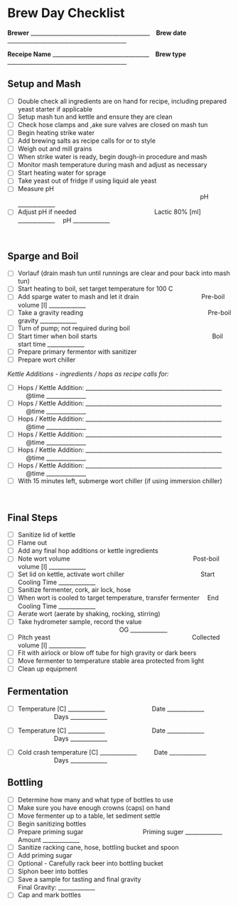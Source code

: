 # Brew Day Checklist

**Brewer** __________________________________________&emsp;**Brew date** __________________________________________

**Receipe Name** __________________________________&emsp;**Brew type** __________________________________________

## Setup and Mash

- [ ] Double check all ingredients are on hand for recipe, including prepared yeast starter if applicable
- [ ] Setup mash tun and kettle and ensure they are clean
- [ ] Check hose clamps and ,ake sure valves are closed on mash tun  
- [ ] Begin heating strike water
- [ ] Add brewing salts as recipe calls for or to style
- [ ] Weigh out and mill grains
- [ ] When strike water is ready, begin dough-in procedure and mash
- [ ] Monitor mash temperature during mash and adjust as necessary
- [ ] Start heating water for sprage
- [ ] Take yeast out of fridge if using liquid ale yeast
- [ ] Measure pH &emsp;&emsp;&emsp;&emsp;&emsp;&emsp;&emsp;&emsp;&emsp;&emsp;&emsp;&emsp;&emsp;&emsp;&emsp;&emsp;&emsp;&emsp;&emsp;&emsp;&emsp;&emsp;&emsp;&emsp;&emsp;&emsp;&emsp;&emsp;&emsp; pH _____________
- [ ] Adjust pH if needed &emsp;&emsp;&emsp;&emsp;&emsp;&emsp;&emsp;&emsp;&emsp;&emsp;&emsp;&emsp; Lactic 80% [ml] _____________ &emsp;pH _____________

<br/>

## Sparge and Boil

- [ ] Vorlauf (drain mash tun until runnings are clear and pour back into mash tun)
- [ ] Start heating to boil, set target temperature for 100 C
- [ ] Add sparge water to mash and let it drain &emsp;&emsp;&emsp;&emsp;&emsp;&emsp;&emsp;&emsp;&emsp;&ensp;  Pre-boil volume [l] _____________
- [ ] Take a gravity reading &emsp;&emsp;&emsp;&emsp;&emsp;&emsp;&emsp;&emsp;&emsp;&emsp;&emsp;&emsp;&emsp;&emsp;&emsp;&emsp;&emsp;&emsp;&emsp;&ensp; Pre-boil gravity _____________
- [ ] Turn of pump; not required during boil
- [ ] Start timer when boil starts &emsp; &emsp; &emsp; &emsp; &emsp; &emsp; &emsp; &emsp; &emsp; &emsp; &emsp; &emsp; &emsp; &emsp;&nbsp; Boil start time _____________
- [ ] Prepare primary fermentor with sanitizer
- [ ] Prepare wort chiller

*Kettle Additions - ingredients / hops as recipe calls for:*

- [ ] Hops / Kettle Addition: ________________________________________________ &emsp; &emsp; @time ______________
- [ ] Hops / Kettle Addition: ________________________________________________ &emsp; &emsp; @time ______________
- [ ] Hops / Kettle Addition: ________________________________________________ &emsp; &emsp; @time ______________
- [ ] Hops / Kettle Addition: ________________________________________________ &emsp; &emsp; @time ______________
- [ ] Hops / Kettle Addition: ________________________________________________ &emsp; &emsp; @time ______________
- [ ] Hops / Kettle Addition: ________________________________________________ &emsp; &emsp; @time ______________
- [ ] With 15 minutes left, submerge wort chiller (if using immersion chiller)

<br/>

## Final Steps

- [ ] Sanitize lid of kettle
- [ ] Flame out
- [ ] Add any final hop additions or kettle ingredients
- [ ] Note wort volume  &emsp;&emsp;&emsp;&emsp;&emsp;&emsp;&emsp;&emsp;&emsp;&emsp;&emsp;&emsp;&emsp;&emsp;&emsp;&emsp;&emsp;&emsp;&emsp;&ensp;Post-boil volume [l] _____________
- [ ] Set lid on kettle, activate wort chiller &emsp;&emsp;&emsp;&emsp;&emsp;&emsp;&emsp;&emsp;&emsp;&emsp;&emsp;&ensp;&ensp;Start Cooling Time _____________
- [ ] Sanitize fermenter, cork, air lock, hose
- [ ] When wort is cooled to target temperature, transfer fermenter&emsp; End Cooling Time _____________
- [ ] Aerate wort (aerate by shaking, rocking, stirring)
- [ ] Take hydrometer sample, record the value &emsp;&emsp;&emsp;&emsp;&emsp;&emsp;&emsp;&emsp;&emsp;&emsp;&emsp;&emsp;&emsp;&emsp;&emsp;&ensp;&ensp; OG _____________
- [ ] Pitch yeast &emsp;&emsp;&emsp;&emsp;&emsp;&emsp;&emsp;&emsp;&emsp;&emsp;&emsp;&emsp;&emsp;&emsp;&emsp;&emsp;&emsp;&emsp;&emsp;&emsp;&emsp;&ensp;&ensp;&ensp;Collected volume [l] _____________
- [ ] Fit with airlock or blow off tube for high gravity or dark beers
- [ ] Move fermenter to temperature stable area protected from light
- [ ] Clean up equipment

## Fermentation
- [ ] Temperature [C] _____________ &emsp;&emsp;&emsp;&emsp;&emsp;&emsp;&ensp;&ensp; Date _____________ &emsp;&emsp;&emsp;&emsp;&emsp;&ensp; Days _____________
- [ ] Temperature [C] _____________ &emsp;&emsp;&emsp;&emsp;&emsp;&emsp;&ensp;&ensp; Date _____________ &emsp;&emsp;&emsp;&emsp;&emsp;&ensp; Days _____________
- [ ] Cold crash temperature [C] _____________ &emsp;&ensp;&ensp;&ensp;Date _____________ &emsp;&emsp;&emsp;&emsp;&emsp;&ensp; Days _____________


## Bottling

- [ ] Determine how many and what type of bottles to use
- [ ] Make sure you have enough crowns (caps) on hand
- [ ] Move fermenter up to a table, let sediment settle
- [ ] Begin sanitizing bottles
- [ ] Prepare priming sugar &emsp;&emsp;&emsp;&emsp;&emsp;&emsp;&emsp;&emsp;&emsp; Priming suger _____________ &emsp; Amount _____________ 
- [ ] Sanitize racking cane, hose, bottling bucket and spoon
- [ ] Add priming sugar
- [ ] Optional - Carefully rack beer into bottling bucket
- [ ] Siphon beer into bottles
- [ ] Save a sample for tasting and final gravity&emsp;&emsp;&emsp;&emsp;&emsp;&emsp;&emsp;&emsp;&emsp;&emsp;&emsp;&emsp;&ensp;Final Gravity: _____________
- [ ] Cap and mark bottles